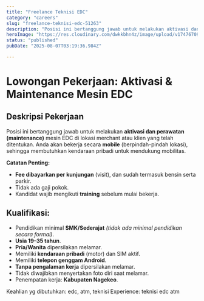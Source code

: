 ```yaml
---
title: "Freelance Teknisi EDC"
category: "careers"
slug: "freelance-teknisi-edc-51263"
description: "Posisi ini bertanggung jawab untuk melakukan aktivasi dan perawatan (maintenance) mesin EDC di lokasi merchant atau klien yang telah ditentukan."
heroImage: "https://res.cloudinary.com/dwkkbhn4z/image/upload/v1747670954/uploads/zy70ljky7xa0stxbcslw.png"
status: "published"
pubDate: "2025-08-07T03:19:36.984Z"

---
```










# Lowongan Pekerjaan: Aktivasi & Maintenance Mesin EDC

## Deskripsi Pekerjaan




Posisi ini bertanggung jawab untuk melakukan **aktivasi dan perawatan (maintenance)** mesin EDC di lokasi merchant atau klien yang telah ditentukan. Anda akan bekerja secara **mobile** (berpindah-pindah lokasi), sehingga membutuhkan kendaraan pribadi untuk mendukung mobilitas. 

**Catatan Penting:**
- **Fee dibayarkan per kunjungan** (visit), dan sudah termasuk bensin serta parkir.
- Tidak ada gaji pokok.
- Kandidat wajib mengikuti **training** sebelum mulai bekerja.

## Kualifikasi:



- Pendidikan minimal **SMK/Sederajat** *(tidak ada minimal pendidikan secara formal)*.
- **Usia 19–35 tahun**.
- **Pria/Wanita** dipersilakan melamar.
- Memiliki **kendaraan pribadi** (motor) dan SIM aktif.
- Memiliki **telepon genggam Android**.
- **Tanpa pengalaman kerja** dipersilakan melamar.
- Tidak diwajibkan menyertakan foto diri saat melamar.
- Penempatan kerja: **Kabupaten Nagekeo**.

Keahlian yg dibutuhkan: edc, atm, teknisi
Experience:  teknisi edc atm

